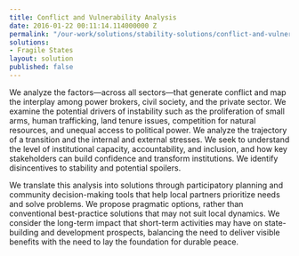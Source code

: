 ```yaml
---
title: Conflict and Vulnerability Analysis
date: 2016-01-22 00:11:14.114000000 Z
permalink: "/our-work/solutions/stability-solutions/conflict-and-vulnerability-analysis"
solutions:
- Fragile States
layout: solution
published: false
---
```


We analyze the factors—across all sectors—that generate conflict and map the interplay among power brokers, civil society, and the private sector. We examine the potential drivers of instability such as the proliferation of small arms, human trafficking, land tenure issues, competition for natural resources, and unequal access to political power. We analyze the trajectory of a transition and the internal and external stresses. We seek to understand the level of institutional capacity, accountability, and inclusion, and how key stakeholders can build confidence and transform institutions. We identify disincentives to stability and potential spoilers.

We translate this analysis into solutions through participatory planning and community decision-making tools that help local partners prioritize needs and solve problems. We propose pragmatic options, rather than conventional best-practice solutions that may not suit local dynamics. We consider the long-term impact that short-term activities may have on state-building and development prospects, balancing the need to deliver visible benefits with the need to lay the foundation for durable peace.
